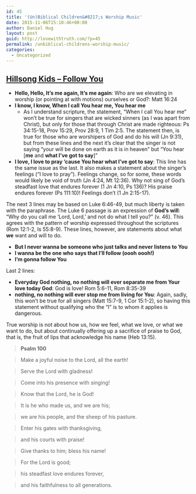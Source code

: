 ```yaml
---
id: 45
title: '(Un)Biblical Children&#8217;s Worship Music'
date: 2015-11-06T15:10:46+00:00
author: Daniel Hug
layout: post
guid: http://lovewithtruth.com/?p=45
permalink: /unbiblical-childrens-worship-music/
categories:
  - Uncategorized
---
```

## [Hillsong Kids &#8211; Follow You](https://www.youtube.com/watch?v=WrcZ7Qq3ccQ)

  * **Hello, Hello, It’s me again, It’s me again**: Who are we elevating in worship (or pointing at with motions) ourselves or God?: Matt 16:24
  * **I know, I know, When I call You hear me, You hear me** 
      * As I understand scripture, the statement, &#8220;When I call You hear me&#8221; won’t be true for singers that are wicked sinners (as I was apart from Christ), but only for those that through Christ are made righteous: Ps 34:15-18, Prov 15:29, Prov 28:9, 1 Tim 2:5. The statement then, is true for those who are worshipers of God and do his will (Jn 9:31), but from these lines and the next it&#8217;s clear that the singer is not saying &#8220;your will be done on earth as it is in heaven&#8221; but &#8220;You hear [**me** and **what I&#8217;ve got to say**]&#8221;
  * **I love, I love to pray ‘cause You hear what I’ve got to say**: This line has the same issue as the last. It also makes a statement about the singer&#8217;s feelings (&#8220;I love to pray&#8221;). Feelings change, so for some, these words would likely be void of truth (Jn 4:24, Mt 12:36). Why not sing of God&#8217;s steadfast love that endures forever (1 Jn 4:10, Ps 136)? His praise endures forever (Ps 111:10)! Feelings don&#8217;t (1 Jn 2:15-17).

The next 3 lines may be based on Luke 6:46-49, but much liberty is taken with the paraphrase. The Luke 6 passage is an expression of **God&#8217;s will**: &#8220;Why do you call me ‘Lord, Lord,’ and not do what I tell you?&#8221; (v. 46). This agrees with the pattern of worship expressed throughout the scriptures (Rom 12:1-2, Is 55:8-9). These lines, however, are statements about what **we** want and will to do.

  * **But I never wanna be someone who just talks and never listens to You**
  * **I wanna be the one who says that I’ll follow (oooh oooh!)**
  * **I’m gonna follow You**

Last 2 lines:

  * **Everyday God nothing, no nothing will ever separate me from Your love today God**: God is love! Rom 5:6-11, Rom 8:35-39
  * **nothing, no nothing will ever stop me from living for You**: Again, sadly, this won&#8217;t be true for all singers (Matt 15:7-9, 1 Cor 15:1-2), so having this statement without qualifying who the &#8220;I&#8221; is to whom it applies is dangerous.

True worship is not about how us, how we feel, what we love, or what we want to do, but about continually offering up a sacrifice of praise to God, that is, the fruit of lips that acknowledge his name (Heb 13:15).

> **Psalm 100**
    
> Make a joyful noise to the Lord, all the earth!
        
> Serve the Lord with gladness!
        
> Come into his presence with singing!
    
> Know that the Lord, he is God!
        
> It is he who made us, and we are his;
        
> we are his people, and the sheep of his pasture.
    
> Enter his gates with thanksgiving,
        
> and his courts with praise!
        
> Give thanks to him; bless his name!
    
> For the Lord is good;
        
> his steadfast love endures forever,
        
> and his faithfulness to all generations.